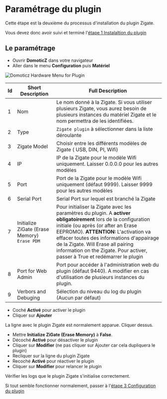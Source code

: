 # Paramétrage du plugin

Cette étape est la deuxième du processus d'installation du plugin Zigate.

Vous devez donc avoir suivi et terminé l'[étape 1 Instalaltion du plugin](Installation.md)


## Le paramétrage

* Ouvrir __DomoticZ__ dans votre navigateur
* Aller dans le menu __Configuration__ puis __Matériel__

![Domoticz Hardware Menu for Plugin](https://raw.githubusercontent.com/pipiche38/Domoticz-Zigate-Wiki/master/Images/DzMenu.png)


| Id | Short Description    | Full Description |
| -- | -------------------- | ---------------- |
| 1  | Nom                  | Le nom donné à la Zigate. Si vous utiliser plusieurs Zigate, vous aurez besoin de plusieurs instances du matériel Zigate et le nom permettra de les identifiées.
| 2  | Type                 | `Zigate plugin` à sélectionner dans la liste déroulante |
| 3  | Zigate Model         | Choisir entre les différents modèles de Zigate ( USB, DIN, PI, Wifi) |
| 4  | IP                   | IP de la Zigate pour le modèle Wifi uniquement. Laisser 0.0.0.0 pour les autres modèles |
| 5  | Port                 | Port de la Zigate pour le modèle Wifi uniquement (défaut 9999). Laisser 9999 pour les autres modèles |
| 6  | Serial Port          | Serial Port sur lequel est branché la Zigate |
| 7  | Initialize ZiGate (Erase Memory) `Erase PDM` | Pour initialiser la Zigate avec les paramètres du plugin. A __activer obligatoirement__ lors de la configuration initiale (ou après (or after an Erase EEPROMO). __ATTENTION:__ L'activation va effacer toutes des informations d'appairage de la Zigate. Will Erase all pairing information on the Zigate. Pour activer, passer à True et redémarrer le plugin |
| 8  | Port for Web Admin| Port pour accéder à l'administration web du plugin (défaut 9440). A modifier en cas d'utilisation de plusieurs instances du plugin. |
| 9  | Verbors and Debuging | Sélection du niveau du log du plugin (Aucun par défaut) |

* Coché __Activé__ pour activer le plugin
* Cliquer sur __Ajouter__

La ligne avec le plugin Zigate est normalement apparue. Cliquer dessus.

* Mettre __Initialize ZiGate (Erase Memory)__ à __False__.
* Décoché __Activé__ pour désactiver le plugin
* Cliquer sur __Modifier__ (ne pas cliquer sur Ajouter car cela dupliquera le plugin)
* Recliquer sur la ligne du plugin Zigate
* Recoché __Activé__ pour réactiver le plugin
* Cliquer sur __Modifier__ pour relancer le plugin

Vérifier les logs que le plugin Zigate s'initialise correctement.

Si tout semble fonctionner normalement, passer à l'[étape 3 Configuration du plugin](Configuration.md)

